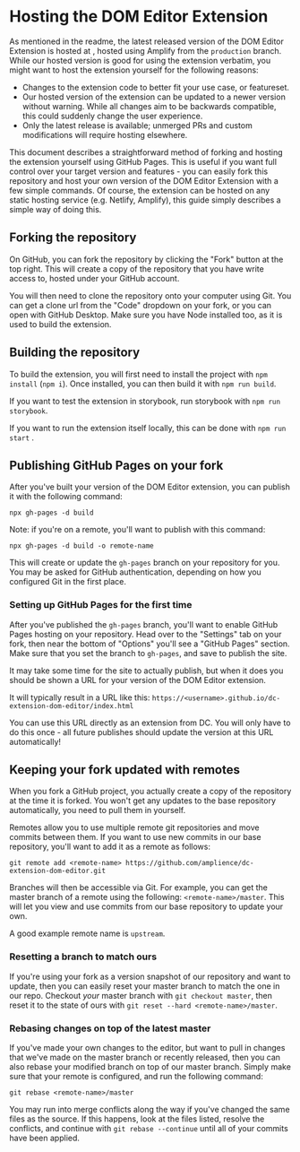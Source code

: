# Hosting the DOM Editor Extension

As mentioned in the readme, the latest released version of the DOM Editor Extension is hosted at [](https://dom-editor.extensions.content.amplience.net), hosted using Amplify from the `production` branch. While our hosted version is good for using the extension verbatim, you might want to host the extension yourself for the following reasons:

- Changes to the extension code to better fit your use case, or featureset.
- Our hosted version of the extension can be updated to a newer version without warning. While all changes aim to be backwards compatible, this could suddenly change the user experience.
- Only the latest release is available; unmerged PRs and custom modifications will require hosting elsewhere.

This document describes a straightforward method of forking and hosting the extension yourself using GitHub Pages. This is useful if you want full control over your target version and features - you can easily fork this repository and host your own version of the DOM Editor Extension with a few simple commands. Of course, the extension can be hosted on any static hosting service (e.g. Netlify, Amplify), this guide simply describes a simple way of doing this.

## Forking the repository

On GitHub, you can fork the repository by clicking the "Fork" button at the top right. This will create a copy of the repository that you have write access to, hosted under your GitHub account.

You will then need to clone the repository onto your computer using Git. You can get a clone url from the "Code" dropdown on your fork, or you can open with GitHub Desktop. Make sure you have Node installed too, as it is used to build the extension.

## Building the repository

To build the extension, you will first need to install the project with `npm install` (`npm i`). Once installed, you can then build it with `npm run build`.

If you want to test the extension in storybook, run storybook with `npm run storybook`.

If you want to run the extension itself locally, this can be done with `npm run start` .

## Publishing GitHub Pages on your fork

After you've built your version of the DOM Editor extension, you can publish it with the following command:

`npx gh-pages -d build`

Note: if you're on a remote, you'll want to publish with this command:

`npx gh-pages -d build -o remote-name`

This will create or update the `gh-pages` branch on your repository for you. You may be asked for GitHub authentication, depending on how you configured Git in the first place.

### Setting up GitHub Pages for the first time
After you've published the `gh-pages` branch, you'll want to enable GitHub Pages hosting on your repository. Head over to the "Settings" tab on your fork, then near the bottom of "Options" you'll see a "GitHub Pages" section. Make sure that you set the branch to `gh-pages`, and save to publish the site. 

It may take some time for the site to actually publish, but when it does you should be shown a URL for your version of the DOM Editor extension.

It will typically result in a URL like this: `https://<username>.github.io/dc-extension-dom-editor/index.html`

You can use this URL directly as an extension from DC. You will only have to do this once - all future publishes should update the version at this URL automatically!

## Keeping your fork updated with remotes

When you fork a GitHub project, you actually create a copy of the repository at the time it is forked. You won't get any updates to the base repository automatically, you need to pull them in yourself.

Remotes allow you to use multiple remote git repositories and move commits between them. If you want to use new commits in our base repository, you'll want to add it as a remote as follows:

`git remote add <remote-name> https://github.com/amplience/dc-extension-dom-editor.git`

Branches will then be accessible via Git. For example, you can get the master branch of a remote using the following: `<remote-name>/master`. This will let you view and use commits from our base repository to update your own.

A good example remote name is `upstream`.

### Resetting a branch to match ours

If you're using your fork as a version snapshot of our repository and want to update, then you can easily reset your master branch to match the one in our repo. Checkout _your_ master branch with `git checkout master`, then reset it to the state of ours with `git reset --hard <remote-name>/master`.

### Rebasing changes on top of the latest master

If you've made your own changes to the editor, but want to pull in changes that we've made on the master branch or recently released, then you can also rebase your modified branch on top of our master branch. Simply make sure that your remote is configured, and run the following command:

`git rebase <remote-name>/master`

You may run into merge conflicts along the way if you've changed the same files as the source. If this happens, look at the files listed, resolve the conflicts, and continue with `git rebase --continue` until all of your commits have been applied.